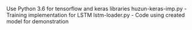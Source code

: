 Use Python 3.6 for tensorflow and keras libraries 
huzun-keras-imp.py - Training implementation for LSTM
lstm-loader.py - Code using created model for demonstration
